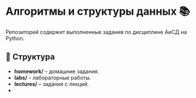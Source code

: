 # Алгоритмы и структуры данных 📚

Репозиторий содержит выполненные задания по дисциплине АиСД на Python.

## 📂 Структура
- **homework/** – домашние задания.
- **labs/** – лабораторные работы.
- **lectures/** – задания с лекций.
- 